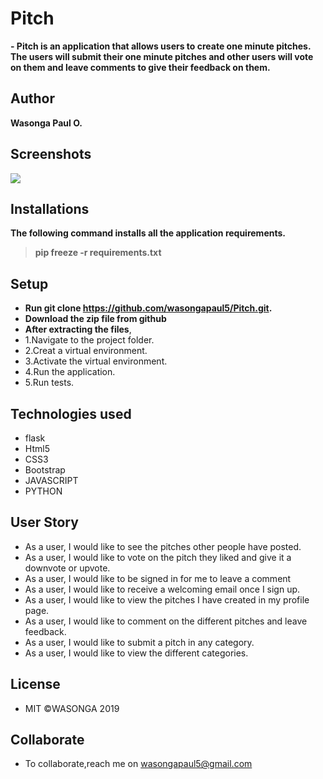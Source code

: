 # Pitch

**- Pitch is an application that allows users to create one minute pitches. The users will submit their one minute pitches and other users will vote on them and leave comments to give their feedback on them.**

## Author

**Wasonga Paul O.**

## Screenshots
![](file:///home/moringa/Pictures/Screenshot%20from%202019-11-26%2012-08-27.pngraw=true)

## Installations

**The following command installs all the application requirements.**

> **pip freeze -r requirements.txt**

## Setup

- **Run git clone https://github.com/wasongapaul5/Pitch.git.**
- **Download the zip file from github**
- **After extracting the files**,
- 1.Navigate to the project folder.
- 2.Creat a virtual environment.
- 3.Activate the virtual environment.
- 4.Run the application.
- 5.Run tests.

## Technologies used

- flask
- Html5
- CSS3
- Bootstrap
- JAVASCRIPT
- PYTHON

## User Story
- As a user, I would like to see the pitches other people have posted.
- As a user, I would like to vote on the pitch they liked and give it a downvote or upvote.
- As a user, I would like to be signed in for me to leave a comment
- As a user, I would like to receive a welcoming email once I sign up.
- As a user, I would like to view the pitches I have created in my profile page.
- As a user, I would like to comment on the different pitches and leave feedback.
- As a user, I would like to submit a pitch in any category.
- As a user, I would like to view the different categories.

## License
- MIT &copy;WASONGA 2019


## Collaborate
- To collaborate,reach me on wasongapaul5@gmail.com
